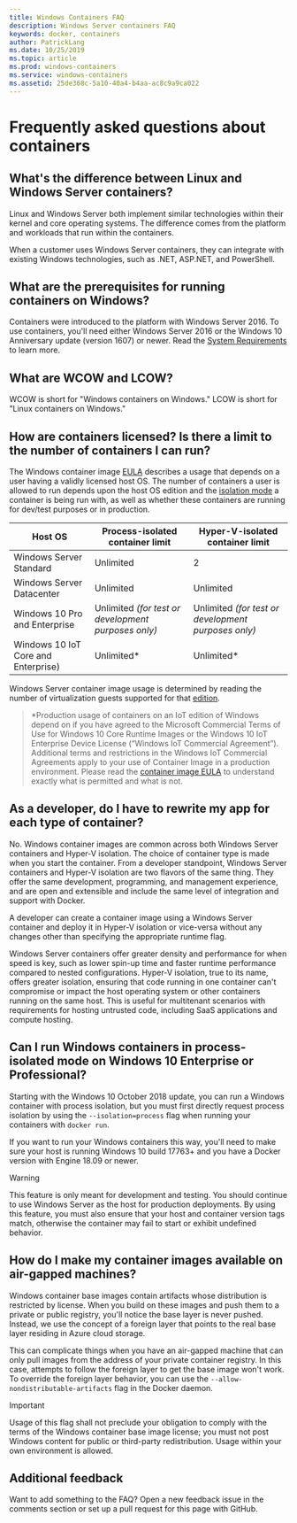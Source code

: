 ```yaml
---
title: Windows Containers FAQ
description: Windows Server containers FAQ
keywords: docker, containers
author: PatrickLang
ms.date: 10/25/2019
ms.topic: article
ms.prod: windows-containers
ms.service: windows-containers
ms.assetid: 25de368c-5a10-40a4-b4aa-ac8c9a9ca022
---
```

# Frequently asked questions about containers

## What's the difference between Linux and Windows Server containers?

Linux and Windows Server both implement similar technologies within their kernel and core operating systems. The difference comes from the platform and workloads that run within the containers.  

When a customer uses Windows Server containers, they can integrate with existing Windows technologies, such as .NET, ASP.NET, and PowerShell.

## What are the prerequisites for running containers on Windows?

Containers were introduced to the platform with Windows Server 2016. To use containers, you'll need either Windows Server 2016 or the Windows 10 Anniversary update (version 1607) or newer. Read the [System Requirements](../deploy-containers/system-requirements.md) to learn more.

## What are WCOW and LCOW?

WCOW is short for "Windows containers on Windows." LCOW is short for "Linux containers on Windows."

## How are containers licensed? Is there a limit to the number of containers I can run?

The Windows container image [EULA](../images-eula.md) describes a usage that depends on a user having a validly licensed host OS. The number of containers a user is allowed to run depends upon the host OS edition and the [isolation mode](../manage-containers/hyperv-container.md) a container is being run with, as well as whether these containers are running for dev/test purposes or in production.

|Host OS                                                         |Process-isolated container limit                   |Hyper-V-isolated container limit                   |
|----------------------------------------------------------------|---------------------------------------------------|---------------------------------------------------|
|Windows Server Standard                                         |Unlimited                                          |2                                                  |
|Windows Server Datacenter                                       |Unlimited                                          |Unlimited                                          |
|Windows 10 Pro and Enterprise                                   |Unlimited *(for test or development purposes only)*|Unlimited *(for test or development purposes only)*|
|Windows 10 IoT Core and Enterprise)                             |Unlimited*                                         |Unlimited*                                          |

Windows Server container image usage is determined by reading the number of virtualization guests supported for that [edition](/windows-server/get-started-19/editions-comparison-19.md). <br/>

>\*Production usage of containers on an IoT edition of Windows depend on if you have agreed to the Microsoft Commercial Terms of Use for Windows 10 Core Runtime Images or the Windows 10 IoT Enterprise Device License (“Windows IoT Commercial Agreement”). Additional terms and restrictions in the Windows IoT Commercial Agreements apply to your use of Container Image in a production environment. Please read the [container image EULA](../images-eula.md) to understand exactly what is permitted and what is not.

## As a developer, do I have to rewrite my app for each type of container?

No. Windows container images are common across both Windows Server containers and Hyper-V isolation. The choice of container type is made when you start the container. From a developer standpoint, Windows Server containers and Hyper-V isolation are two flavors of the same thing. They offer the same development, programming, and management experience, and are open and extensible and include the same level of integration and support with Docker.

A developer can create a container image using a Windows Server container and deploy it in Hyper-V isolation or vice-versa without any changes other than specifying the appropriate runtime flag.

Windows Server containers offer greater density and performance for when speed is key, such as lower spin-up time and faster runtime performance compared to nested configurations. Hyper-V isolation, true to its name, offers greater isolation, ensuring that code running in one container can't compromise or impact the host operating system or other containers running on the same host. This is useful for multitenant scenarios with requirements for hosting untrusted code, including SaaS applications and compute hosting.

## Can I run Windows containers in process-isolated mode on Windows 10 Enterprise or Professional?

Starting with the Windows 10 October 2018 update, you can run a Windows container with process isolation, but you must first directly request process isolation by using the `--isolation=process` flag when running your containers with `docker run`.

If you want to run your Windows containers this way, you'll need to make sure your host is running Windows 10 build 17763+ and you have a Docker version with Engine 18.09 or newer.

> [!WARNING]
> This feature is only meant for development and testing. You should continue to use Windows Server as the host for production deployments. By using this feature, you must also ensure that your host and container version tags match, otherwise the container may fail to start or exhibit undefined behavior.

## How do I make my container images available on air-gapped machines?

Windows container base images contain artifacts whose distribution is restricted by license. When you build on these images and push them to a private or public registry, you'll notice the base layer is never pushed. Instead, we use the concept of a foreign layer that points to the real base layer residing in Azure cloud storage.

This can complicate things when you have an air-gapped machine that can only pull images from the address of your private container registry. In this case, attempts to follow the foreign layer to get the base image won't work. To override the foreign layer behavior, you can use the `--allow-nondistributable-artifacts` flag in the Docker daemon.

> [!IMPORTANT]
> Usage of this flag shall not preclude your obligation to comply with the terms of the Windows container base image license; you must not post Windows content for public or third-party redistribution. Usage within your own environment is allowed.

## Additional feedback

Want to add something to the FAQ? Open a new feedback issue in the comments section or set up a pull request for this page with GitHub.
